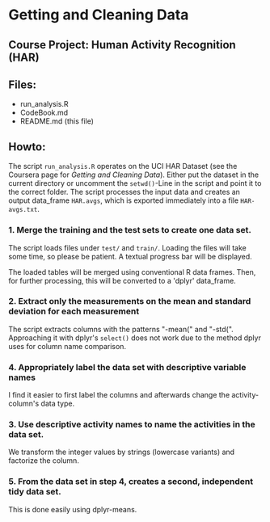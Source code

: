Getting and Cleaning Data
=========================

Course Project: Human Activity Recognition (HAR)
------------------------------------------------

Files:
------

* run_analysis.R
* CodeBook.md
* README.md (this file)

Howto:
------

The script `run_analysis.R` operates on the UCI HAR Dataset
(see the Coursera page for *Getting and Cleaning Data*).
Either put the dataset in the current directory or uncomment
the `setwd()`-Line in the script and point it to the correct folder.
The script processes the input data and creates an output data_frame
`HAR.avgs`, which is exported immediately into a file 
`HAR-avgs.txt`.

### 1. Merge the training and the test sets to create one data set.

The script loads files under `test/` and `train/`.  Loading the files
will take some time, so please be patient. A textual progress bar
will be displayed.

The loaded tables will be merged using conventional R data frames.
Then, for further processing, this will be converted to a
'dplyr' data_frame.

### 2. Extract only the measurements on the mean and standard deviation for each measurement

The script extracts columns with the patterns "-mean(" and "-std(".
Approaching it with dplyr's `select()` does not work due to the method
dplyr uses for column name comparison.

### 4. Appropriately label the data set with descriptive variable names 

I find it easier to first label the columns and afterwards change the
activity-column's data type.

### 3. Use descriptive activity names to name the activities in the data set.

We transform the integer values by strings (lowercase variants) and
factorize the column.

### 5. From the data set in step 4, creates a second, independent tidy data set.

This is done easily using dplyr-means.
